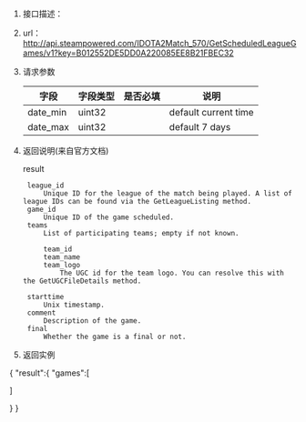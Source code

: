##

1.  接口描述：

2. url： http://api.steampowered.com/IDOTA2Match_570/GetScheduledLeagueGames/v1?key=B012552DE5DD0A220085EE8B21FBEC32

3. 请求参数

    | 字段         | 字段类型 | 是否必填 | 说明   |
    | ---------- | ---- | ---- | ---- |
    |  date_min| uint32 |  | default current time |
    | date_max | uint32 |  | default 7 days |
    
    

4. 返回说明(来自官方文档)

	
	result

	    league_id
	        Unique ID for the league of the match being played. A list of league IDs can be found via the GetLeagueListing method.
	    game_id
	        Unique ID of the game scheduled.
	    teams
	        List of participating teams; empty if not known.
	
	        team_id
	        team_name
	        team_logo
	            The UGC id for the team logo. You can resolve this with the GetUGCFileDetails method.
	
	    starttime
	        Unix timestamp.
	    comment
	        Description of the game.
	    final
	        Whether the game is a final or not.


5. 返回实例

{
"result":{
"games":[

]

}
}